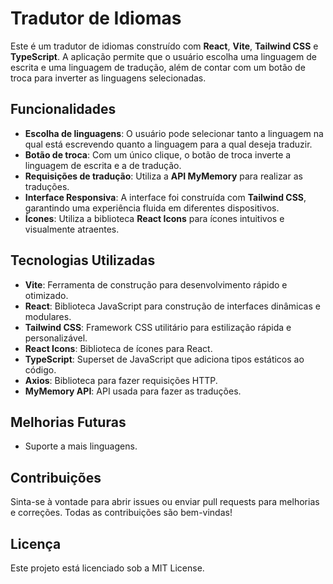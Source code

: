 # Tradutor de Idiomas

Este é um tradutor de idiomas construído com **React**, **Vite**, **Tailwind CSS** e **TypeScript**. A aplicação permite que o usuário escolha uma linguagem de escrita e uma linguagem de tradução, além de contar com um botão de troca para inverter as linguagens selecionadas.

## Funcionalidades

- **Escolha de linguagens**: O usuário pode selecionar tanto a linguagem na qual está escrevendo quanto a linguagem para a qual deseja traduzir.
- **Botão de troca**: Com um único clique, o botão de troca inverte a linguagem de escrita e a de tradução.
- **Requisições de tradução**: Utiliza a **API MyMemory** para realizar as traduções.
- **Interface Responsiva**: A interface foi construída com **Tailwind CSS**, garantindo uma experiência fluida em diferentes dispositivos.
- **Ícones**: Utiliza a biblioteca **React Icons** para ícones intuitivos e visualmente atraentes.

## Tecnologias Utilizadas

- **Vite**: Ferramenta de construção para desenvolvimento rápido e otimizado.
- **React**: Biblioteca JavaScript para construção de interfaces dinâmicas e modulares.
- **Tailwind CSS**: Framework CSS utilitário para estilização rápida e personalizável.
- **React Icons**: Biblioteca de ícones para React.
- **TypeScript**: Superset de JavaScript que adiciona tipos estáticos ao código.
- **Axios**: Biblioteca para fazer requisições HTTP.
- **MyMemory API**: API usada para fazer as traduções.

## Melhorias Futuras

- Suporte a mais linguagens.

## Contribuições

Sinta-se à vontade para abrir issues ou enviar pull requests para melhorias e correções. Todas as contribuições são bem-vindas!

## Licença

Este projeto está licenciado sob a MIT License.